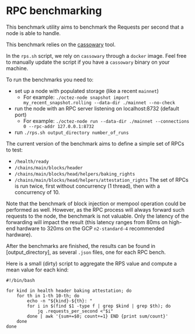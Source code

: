 # RPC benchmarking

This benchmark utility aims to benchmark the Requests per second that
a node is able to handle.

This benchmark relies on the
[cassowary](https://github.com/rogerwelin/cassowary) tool.

In the `rps.sh` script, we rely on `cassowary` through a `docker`
image. Feel free to manually update the script if you have a `cassowary`
binary on your machine.

To run the benchmarks you need to:

- set up a node with populated storage (like a recent `mainnet`)
  - For example: `./octez-node snapshot import my_recent_snapshot.rolling --data-dir ./mainnet --no-check`
- run the node with an RPC server listening on localhost:8732 (default port)
  - For example: `./octez-node run --data-dir ./mainnet --connections 0 --rpc-addr 127.0.0.1:8732`
- run `./rps.sh output_directory number_of_runs`

The current version of the benchmark aims to define a simple set of RPCs to test:

- `/health/ready`
- `/chains/main/blocks/header`
- `/chains/main/blocks/head/helpers/baking_rights`
- `/chains/main/blocks/head/helpers/attestation_rights`
The set of RPCs is run twice, first without concurrency (1 thread),
then with a concurrency of 10.

Note that the benchmark of block injection or mempool operation could
be performed as well. However, as the RPC process will always forward
such requests to the node, the benchmark is not valuable. Only the
latency of the forwarding will impact the result (this latency ranges from
80ms on high-end hardware to 320ms on the GCP `n2-standard-4`
recommended hardware).

After the benchmarks are finished, the results can be found in
[output_directory], as several `.json` files, one for each RPC bench.

Here is a small (dirty) script to aggregate the RPS value and compute
a mean value for each kind:

```bash!
#!/bin/bash

for kind in health header baking attestation; do
	for th in 1-th 10-th; do
		echo -n "${kind}-${th}: "
		for i in $(find $1 -type f | grep $kind | grep $th); do
			jq .requests_per_second <"$i"
		done | awk '{sum+=$0; count+=1} END {print sum/count}'
	done
done

```
